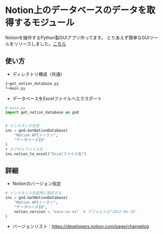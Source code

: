 # Notion上のデータベースのデータを取得するモジュール
Notionを操作するPython製GUIアプリ作ってます。
とりあえず簡単なGUIツールをリリースしました。[こちら](https://github.com/ShamNeko88/notion_tools/releases/tag/ver.1.0.0)


## 使い方
- ディレクトリ構成（共通）

```powershell
├─get_notion_database.py
└─main.py
```


- データベースをExcelファイルへエクスポート

```python
# main.py
import get_notion_database as gnd


# インスタンス生成
ins = gnd.GetNotionDatabase(
    "Notion APIトークン",
    "データベースID"
)
# エクセルファイル化
ins.notion_to_excel("Excelファイル名")
```

## 詳細
- Notionのバージョン指定
```Python
# インスタンス生成時に指定する
ins = gnd.GetNotionDatabase(
    "Notion APIトークン",
    "データベースID",
    notion_version = "xxxx-xx-xx"  # デフォルトは"2022-06-28"
)
```

- バージョンリスト：https://developers.notion.com/page/changelog
